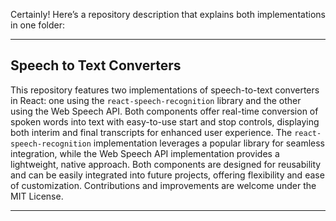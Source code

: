 Certainly! Here’s a repository description that explains both implementations in one folder:

---

## Speech to Text Converters

This repository features two implementations of speech-to-text converters in React: one using the `react-speech-recognition` library and the other using the Web Speech API. Both components offer real-time conversion of spoken words into text with easy-to-use start and stop controls, displaying both interim and final transcripts for enhanced user experience. The `react-speech-recognition` implementation leverages a popular library for seamless integration, while the Web Speech API implementation provides a lightweight, native approach. Both components are designed for reusability and can be easily integrated into future projects, offering flexibility and ease of customization. Contributions and improvements are welcome under the MIT License.

---
